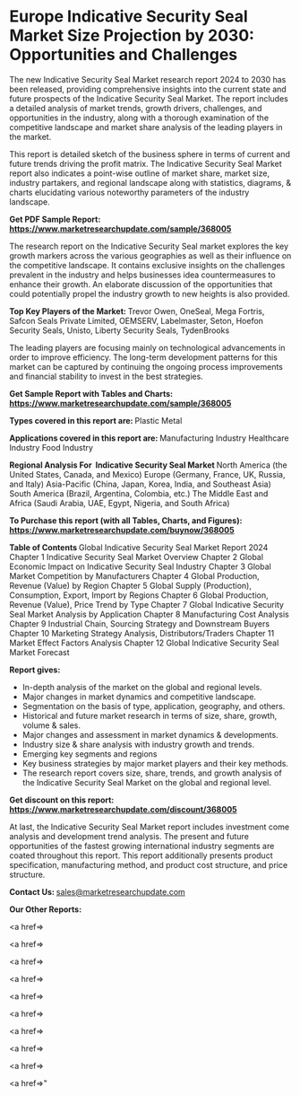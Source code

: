 # Europe Indicative Security Seal Market Size Projection by 2030: Opportunities and Challenges

The new Indicative Security Seal Market research report 2024 to 2030 has been released, providing comprehensive insights into the current state and future prospects of the Indicative Security Seal Market. The report includes a detailed analysis of market trends, growth drivers, challenges, and opportunities in the industry, along with a thorough examination of the competitive landscape and market share analysis of the leading players in the market.

This report is detailed sketch of the business sphere in terms of current and future trends driving the profit matrix. The Indicative Security Seal Market report also indicates a point-wise outline of market share, market size, industry partakers, and regional landscape along with statistics, diagrams, &amp; charts elucidating various noteworthy parameters of the industry landscape.

<strong><b>Get PDF Sample Report: <a href=https://www.marketresearchupdate.com/sample/368005>https://www.marketresearchupdate.com/sample/368005</a></b></strong>

The research report on the Indicative Security Seal market explores the key growth markers across the various geographies as well as their influence on the competitive landscape. It contains exclusive insights on the challenges prevalent in the industry and helps businesses idea countermeasures to enhance their growth. An elaborate discussion of the opportunities that could potentially propel the industry growth to new heights is also provided.

<strong><b>Top Key Players of the Market:
</b></strong>Trevor Owen, OneSeal, Mega Fortris, Safcon Seals Private Limited, OEMSERV, Labelmaster, Seton, Hoefon Security Seals, Unisto, Liberty Security Seals, TydenBrooks<strong><b>
</b></strong>

The leading players are focusing mainly on technological advancements in order to improve efficiency. The long-term development patterns for this market can be captured by continuing the ongoing process improvements and financial stability to invest in the best strategies.

<strong><b>Get Sample Report with Tables and Charts: <a href=https://www.marketresearchupdate.com/sample/368005>https://www.marketresearchupdate.com/sample/368005</a></b></strong>

<strong><b>Types covered in this report are:
</b></strong>Plastic
Metal<strong><b>
</b></strong>

<strong><b>Applications covered in this report are:
</b></strong>Manufacturing Industry
Healthcare Industry
Food Industry<strong><b>
</b></strong>

<strong><b>Regional Analysis For  Indicative Security Seal Market</b></strong><strong><b>
</b></strong>North America (the United States, Canada, and Mexico)
Europe (Germany, France, UK, Russia, and Italy)
Asia-Pacific (China, Japan, Korea, India, and Southeast Asia)
South America (Brazil, Argentina, Colombia, etc.)
The Middle East and Africa (Saudi Arabia, UAE, Egypt, Nigeria, and South Africa)

<strong><b>To Purchase this report (with all Tables, Charts, and Figures): <a href=https://www.marketresearchupdate.com/buynow/368005>https://www.marketresearchupdate.com/buynow/368005</a></b></strong>

<strong><b>Table of Contents</b></strong><strong><b>
</b></strong>Global Indicative Security Seal Market Report 2024
Chapter 1 Indicative Security Seal Market Overview
Chapter 2 Global Economic Impact on Indicative Security Seal Industry
Chapter 3 Global Market Competition by Manufacturers
Chapter 4 Global Production, Revenue (Value) by Region
Chapter 5 Global Supply (Production), Consumption, Export, Import by Regions
Chapter 6 Global Production, Revenue (Value), Price Trend by Type
Chapter 7 Global Indicative Security Seal Market Analysis by Application
Chapter 8 Manufacturing Cost Analysis
Chapter 9 Industrial Chain, Sourcing Strategy and Downstream Buyers
Chapter 10 Marketing Strategy Analysis, Distributors/Traders
Chapter 11 Market Effect Factors Analysis
Chapter 12 Global Indicative Security Seal Market Forecast

<strong><b>Report gives:</b></strong>

- In-depth analysis of the market on the global and regional levels.
- Major changes in market dynamics and competitive landscape.
- Segmentation on the basis of type, application, geography, and others.
- Historical and future market research in terms of size, share, growth, volume &amp; sales.
- Major changes and assessment in market dynamics &amp; developments.
- Industry size &amp; share analysis with industry growth and trends.
- Emerging key segments and regions
- Key business strategies by major market players and their key methods.
- The research report covers size, share, trends, and growth analysis of the Indicative Security Seal Market on the global and regional level.

<strong><b>Get discount on this report: <a href=https://www.marketresearchupdate.com/discount/368005>https://www.marketresearchupdate.com/discount/368005</a></b></strong>

At last, the Indicative Security Seal Market report includes investment come analysis and development trend analysis. The present and future opportunities of the fastest growing international industry segments are coated throughout this report. This report additionally presents product specification, manufacturing method, and product cost structure, and price structure.

<strong><b>Contact Us:
</b></strong>sales@marketresearchupdate.com

<strong>Our Other Reports:</strong>

<a href=></a>

<a href=></a>

<a href=></a>

<a href=></a>

<a href=></a>

<a href=></a>

<a href=></a>

<a href=></a>

<a href=></a>

<a href=></a>"
